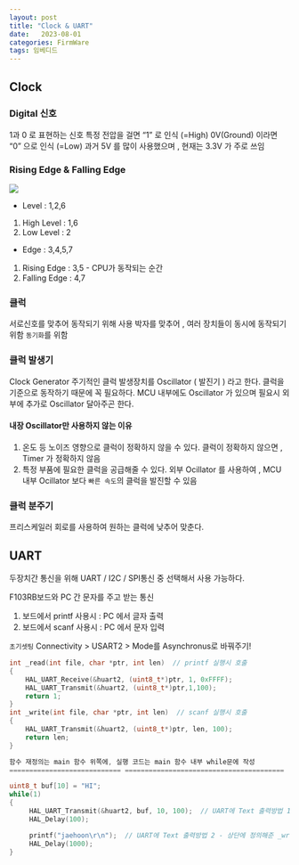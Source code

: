 ```yaml
---
layout: post
title: "Clock & UART"
date:   2023-08-01
categories: FirmWare
tags: 임베디드
---
```


## Clock
### Digital 신호 
1과 0 로 표현하는 신호
특정 전압을 걸면 “1” 로 인식 (=High)
0V(Ground) 이라면 “0” 으로 인식 (=Low)
과거 5V 를 많이 사용했으며 , 현재는 3.3V 가 주로 쓰임

### Rising Edge & Falling Edge
![](https://velog.velcdn.com/images/dev-hoon/post/096d1e03-3d92-45eb-88e0-be5fcf49bf4e/image.png)

* Level : 1,2,6
1. High Level : 1,6
2. Low Level : 2
* Edge : 3,4,5,7
1. Rising Edge : 3,5 - CPU가 동작되는 순간
2. Falling Edge : 4,7


### 클럭
서로신호를 맞추어 동작되기 위해 사용
박자를 맞추어 , 여러 장치들이 동시에 동작되기 위함 `동기화`를 위함

### 클럭 발생기
Clock Generator
주기적인 클럭 발생장치를 Oscillator ( 발진기 ) 라고 한다. 클럭을 기준으로 동작하기 때문에 꼭 필요하다.
MCU 내부에도 Oscillator 가 있으며 필요시 외부에 추가로 Oscillator 달아주곤 한다.

#### 내장 Oscillator만 사용하지 않는 이유
1. 온도 등 노이즈 영향으로 클럭이 정확하지 않을 수 있다. 클럭이 정확하지 않으면 , Timer 가 정확하지 않음
2. 특정 부품에 필요한 클럭을 공급해줄 수 있다. 외부 Ocillator 를 사용하여 , MCU 내부 Ocillator 보다 `빠른 속도`의 클럭을 발진할 수 있음

### 클럭 분주기
프리스케일러 회로를 사용하여 원하는 클럭에 낮추어 맞춘다.

## UART
두장치간 통신을 위해 UART / I2C / SPI통신 중 선택해서 사용 가능하다.

F103RB보드와 PC 간 문자를 주고 받는 통신
1. 보드에서 printf 사용시 : PC 에서 글자 출력
2. 보드에서 scanf 사용시 : PC 에서 문자 입력

`초기셋팅`
Connectivity > USART2 > Mode를 Asynchronus로 바꿔주기!

```c
int _read(int file, char *ptr, int len)  // printf 실행시 호출
{
	HAL_UART_Receive(&huart2, (uint8_t*)ptr, 1, 0xFFFF);
	HAL_UART_Transmit(&huart2, (uint8_t*)ptr,1,100);
	return 1;
}
int _write(int file, char *ptr, int len)  // scanf 실행시 호출
{
	HAL_UART_Transmit(&huart2, (uint8_t*)ptr, len, 100);
	return len;
}

함수 재정의는 main 함수 위쪽에, 실행 코드는 main 함수 내부 while문에 작성
============================ ========================================

uint8_t buf[10] = "HI";
while(1)
{
	 HAL_UART_Transmit(&huart2, buf, 10, 100);  // UART에 Text 출력방법 1
	 HAL_Delay(100);

	 printf("jaehoon\r\n");  // UART에 Text 출력방법 2 - 상단에 정의해준 _write함수가 실행된다.
	 HAL_Delay(1000);
}

```

